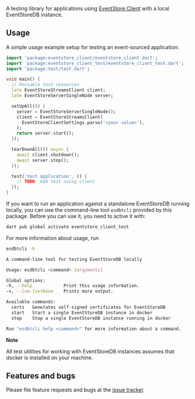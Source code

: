 A testing library for applications using 
[EventStore Client][package:eventstore_client] with a local EventStoreDB instance.

## Usage

A simple usage example setup for testing an event-sourced application:

```dart
import 'package:eventstore_client/eventstore_client.dart';
import 'package:eventstore_client_test/eventstore_client_test.dart';
import 'package:test/test.dart';

void main() {
  // Reusable test resources
  late EventStoreStreamsClient client;
  late EventStoreServerSingleNode server;

  setUpAll(() {
    server = EventStoreServerSingleNode();
    client = EventStoreStreamsClient(
      EventStoreClientSettings.parse('<your value>'),
    );
    return server.start();
  });

  tearDownAll(() async {
    await client.shutdown();
    await server.stop();
  });

  test('test application', () {
    // TODO: Add test using client
  });
}
```

If you want to run an application against a standalone EventStoreDB running locally, 
you can use the command-line tool `esdbtcli` provided by this package. Before you can 
use it, you need to active it with:

```bash
dart pub global activate eventstore_client_test 
```

For more information about usage, run
```bash
esdbtcli -h

A command-line tool for testing EventStoreDB locally

Usage: esdbtcli <command> [arguments]

Global options:
-h, --help            Print this usage information.
-v, --[no-]verbose    Prints more output.

Available commands:
  certs   Generates self-signed certificates for EventStoreDB
  start   Start a single EventStoreDB instance in docker
  stop    Stop a single EventStoreDB instance running in docker

Run "esdbtcli help <command>" for more information about a command.
```

**Note**

All test utilities for working with EventStoreDB instances assumes that docker is installed on your machine.


## Features and bugs
Please file feature requests and bugs at the [issue tracker][tracker].

[package:eventstore_client]: https://pub.dev/packages/eventstore_client
[tracker]: https://github.com/DISCOOS/eventstore_client/issues
